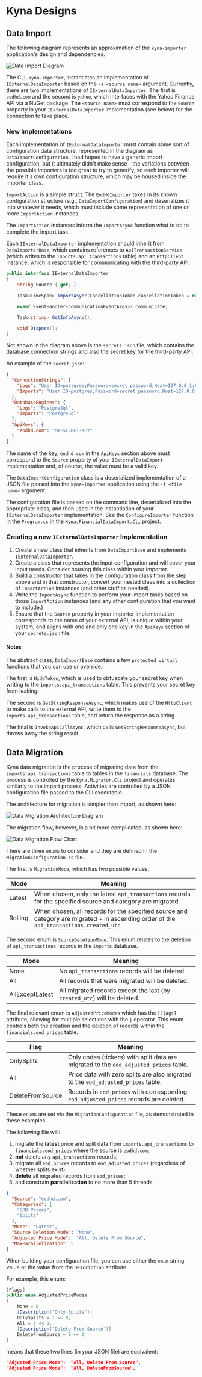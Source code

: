 # Kyna Designs

## Data Import

The following diagram represents an approximation of the `kyna-importer` application's design and dependencies.

![Data Import Diagram](./images/kyna-importer.png)

The CLI, `kyna-importer`, instantiates an implementation of `IExternalDataImporter` based on the `-s <source name>` argument. Currently, there are two implementations of `IExternalDataImporter`. The first is `eodhd.com` and the second is `yahoo`, which interfaces with the Yahoo Finance API via a NuGet package. The `<source name>` must correspond to the `Source` property in your `IExternalDataImporter` implementation (see below) for the connection to take place.

### New Implementations

Each implementation of `IExternalDataImporter` must contain some sort of configuration data structure, represented in the diagram as `DataImportConfiguration`. I had hoped to have a generic import configuration, but it ultimately didn't make sense - the variations between the possible importers is too great to try to generify, so each importer will require it's own configuration structure, which may be housed inside the importer class.

`ImportAction` is a simple struct. The `EodHdImporter` takes in its known configuration structure (e.g., `DataImportConfiguration`) and deserializes it into whatever it needs, which must include some representation of one or more `ImportAction` instances.

The `ImportAction` instances inform the `ImportAsync` function what to do to complete the import task.

Each `IExternalDataImporter` implementation should inherit from `DataImporterBase`, which contains references to `ApiTransactionService` (which writes to the `imports.api_transactions` table) and an `HttpClient` instance, which is responsible for communicating with the third-party API.

```csharp
public interface IExternalDataImporter
{
    string Source { get; }

    Task<TimeSpan> ImportAsync(CancellationToken cancellationToken = default);

    event EventHandler<CommunicationEventArgs>? Communicate;

    Task<string> GetInfoAsync();

    void Dispose();
}
```

Not shown in the diagram above is the `secrets.json` file, which contains the database connection strings and also the secret key for the third-party API.

An example of the `secret.json`:

```json
{
  "ConnectionStrings": {
    "Logs": "User ID=postgres;Password=secret_password;Host=127.0.0.1;Port=5432;Database=logs;",
    "Imports": "User ID=postgres;Password=secret_password;Host=127.0.0.1;Port=5432;Database=imports;"
  },
  "DatabaseEngines": {
    "Logs": "PostgreSql",
    "Imports": "PostgreSql"
  },
  "ApiKeys": {
    "eodhd.com": "MY-SECRET-KEY"
  }
}
```

The name of the key, `eodhd.com` in the `ApiKeys` section above must correspond to the `Source` property of your `IExternalDataImport` implementation and, of course, the value must be a valid key.

The `DataImportConfiguration` class is a deserialized implementation of a JSON file passed into the `kyna-importer` application using the `-f <file name>` argument. 

The configuration file is passed on the command line, deserialized into the appropriate class, and then used in the instantiation of your `IExternalDataImporter` implementation. See the `ConfigureImporter` function in the `Program.cs` in the `Kyna.FinancialDataImport.Cli` project.

### Creating a new `IExternalDataImporter` Implementation

1. Create a new class that inherits from `DataImportBase` and implements `IExternalDataImporter`.
1. Create a class that represents the input configuration and will cover your input needs. Consider housing this class within your importer.
1. Build a constructor that takes in the configuration class from the step above and in that constructor, convert your nested class into a collection of `ImportAction` instances (and other stuff as needed).
1. Write the `ImportAsync` function to perform your import tasks based on those `ImportAction` instances (and any other configuration that you want to include.)
1. Ensure that the `Source` property in your importer implementation corresponds to the name of your external API, is unique within your system, and aligns with one and only one key in the `ApiKeys` section of your `secrets.json` file.

#### Notes

The abstract class, `DataImportBase` contains a few `protected virtual` functions that you can use or override.

The first is `HideToken`, which is used to obfuscate your secret key when writing to the `imports.api_transactions` table. This prevents your secret key from leaking.

The second is `GetStringResponseAsync`, which makes use of the `HttpClient` to make calls to the external API, write them to the `imports.api_transactions` table, and return the response as a string.

The final is `InvokeApiCallAsync`, which calls `GetStringResponseAsync`, but throws away the string result.

## Data Migration

Kyna data migration is the process of migrating data from the `imports.api_transactions` table to tables in the `financials` database.
The process is controlled by the `Kyna.Migrator.Cli` project and operates similarly to the import process.
Activities are controlled by a JSON configuration file passed to the CLI executable.

The architecture for migration is simpler than import, as shown here:

![Data Migration Architecture Diagram](./images/kyna-data-migration-architecture.png)

The migration flow, however, is a bit more complicated, as shown here:

![Data Migration Flow Chart](./images/kyna-data-migration-flow.png)

There are three `enum`s to consider and they are defined in the `MigrationConfiguration.cs` file.

The first is `MigrationMode`, which has two possible values:

| Mode    | Meaning                                                                                                                                |
| ------- | -------------------------------------------------------------------------------------------------------------------------------------- |
| Latest  | When chosen, only the latest `api_transactions` records for the specified source and category are migrated.                            |
| Rolling | When chosen, all records for the specified source and category are migrated - in ascending order of the `api_transactions.created_utc` |

The second enum is `SourceDeletionMode`. This enum relates to the deletion of `api_transactions` records in the `imports` database.

| Mode            | Meaning                                                                  |
| --------------- | ------------------------------------------------------------------------ |
| None            | No `api_transactions` records will be deleted.                           |
| All             | All records that were migrated will be deleted.                          |
| AllExceptLatest | All migrated records except the last (by `created_utc`) will be deleted. |

The final relevant enum is `AdjustedPriceModes` which has the `[Flags]` attribute, allowing for multiple selections with the `|` operator.
This enum controls both the creation and the deletion of records within the `financials.eod_prices` table.

| Flag             | Meaning                                                                               |
| ---------------- | ------------------------------------------------------------------------------------- |
| OnlySplits       | Only codes (tickers) with split data are migrated to the `eod_adjusted_prices` table. |
| All              | Price data with zero splits are also migrated to the `eod_adjusted_prices` table.     |
| DeleteFromSource | Records in `eod_prices` with corresponding `eod_adjusted_prices` records are deleted. |

These `enum`s are set via the `MigrationConfiguration` file, as demonstrated in these examples.

The following file will:

1. migrate the **latest** price and split data from `imports.api_transactions` to `financials.eod_prices` where the source is `eodhd.com`;
2. **not** delete any `api_transactions` records;
3. migrate all `eod_prices` records to `eod_adjusted_prices` (regardless of whether splits exist);
4.  **delete** all migrated records from `eod_prices`;
5.  and constrain **parallelization** to no more than 5 threads.

```json
{
  "Source": "eodhd.com",
  "Categories": [
    "EOD Prices",
    "Splits"
  ],
  "Mode": "Latest",
  "Source Deletion Mode": "None",
  "Adjusted Price Mode":  "All, Delete From Source",
  "MaxParallelization": 5
}
```

When building your configuration file, you can use either the `enum` string value or the value from the `Description` attribute.

For example, this enum:

```csharp
[Flags]
public enum AdjustedPriceModes
{
    None = 0,
    [Description("Only Splits")]
    OnlySplits = 1 << 0,
    All = 1 << 1,
    [Description("Delete From Source")]
    DeleteFromSource = 1 << 2
}
```
means that these two lines (in your JSON file) are equivalent:

```json
"Adjusted Price Mode":  "All, Delete From Source",
"Adjusted Price Mode":  "All, DeleteFromSource",
```
